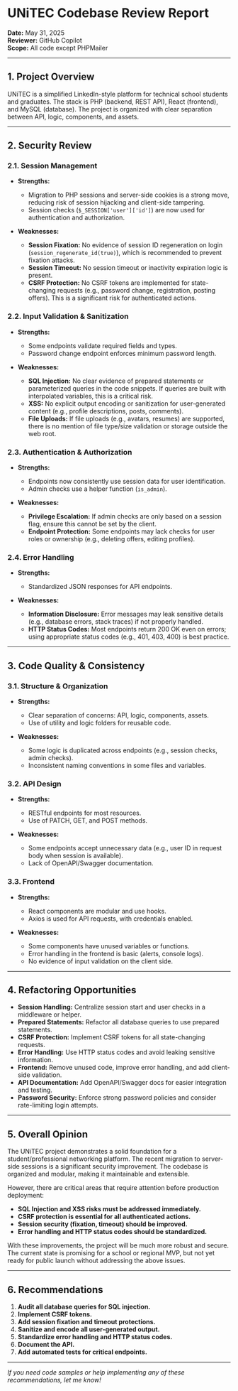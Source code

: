 # UNiTEC Codebase Review Report

**Date:** May 31, 2025  
**Reviewer:** GitHub Copilot  
**Scope:** All code except PHPMailer

---

## 1. Project Overview

UNiTEC is a simplified LinkedIn-style platform for technical school students and graduates. The stack is PHP (backend, REST API), React (frontend), and MySQL (database). The project is organized with clear separation between API, logic, components, and assets.

---

## 2. Security Review

### 2.1. Session Management

- **Strengths:**  
  - Migration to PHP sessions and server-side cookies is a strong move, reducing risk of session hijacking and client-side tampering.
  - Session checks (`$_SESSION['user']['id']`) are now used for authentication and authorization.

- **Weaknesses:**  
  - **Session Fixation:** No evidence of session ID regeneration on login (`session_regenerate_id(true)`), which is recommended to prevent fixation attacks.
  - **Session Timeout:** No session timeout or inactivity expiration logic is present.
  - **CSRF Protection:** No CSRF tokens are implemented for state-changing requests (e.g., password change, registration, posting offers). This is a significant risk for authenticated actions.

### 2.2. Input Validation & Sanitization

- **Strengths:**  
  - Some endpoints validate required fields and types.
  - Password change endpoint enforces minimum password length.

- **Weaknesses:**  
  - **SQL Injection:** No clear evidence of prepared statements or parameterized queries in the code snippets. If queries are built with interpolated variables, this is a critical risk.
  - **XSS:** No explicit output encoding or sanitization for user-generated content (e.g., profile descriptions, posts, comments).
  - **File Uploads:** If file uploads (e.g., avatars, resumes) are supported, there is no mention of file type/size validation or storage outside the web root.

### 2.3. Authentication & Authorization

- **Strengths:**  
  - Endpoints now consistently use session data for user identification.
  - Admin checks use a helper function (`is_admin`).

- **Weaknesses:**  
  - **Privilege Escalation:** If admin checks are only based on a session flag, ensure this cannot be set by the client.
  - **Endpoint Protection:** Some endpoints may lack checks for user roles or ownership (e.g., deleting offers, editing profiles).

### 2.4. Error Handling

- **Strengths:**  
  - Standardized JSON responses for API endpoints.

- **Weaknesses:**  
  - **Information Disclosure:** Error messages may leak sensitive details (e.g., database errors, stack traces) if not properly handled.
  - **HTTP Status Codes:** Most endpoints return 200 OK even on errors; using appropriate status codes (e.g., 401, 403, 400) is best practice.

---

## 3. Code Quality & Consistency

### 3.1. Structure & Organization

- **Strengths:**  
  - Clear separation of concerns: API, logic, components, assets.
  - Use of utility and logic folders for reusable code.

- **Weaknesses:**  
  - Some logic is duplicated across endpoints (e.g., session checks, admin checks).
  - Inconsistent naming conventions in some files and variables.

### 3.2. API Design

- **Strengths:**  
  - RESTful endpoints for most resources.
  - Use of PATCH, GET, and POST methods.

- **Weaknesses:**  
  - Some endpoints accept unnecessary data (e.g., user ID in request body when session is available).
  - Lack of OpenAPI/Swagger documentation.

### 3.3. Frontend

- **Strengths:**  
  - React components are modular and use hooks.
  - Axios is used for API requests, with credentials enabled.

- **Weaknesses:**  
  - Some components have unused variables or functions.
  - Error handling in the frontend is basic (alerts, console logs).
  - No evidence of input validation on the client side.

---

## 4. Refactoring Opportunities

- **Session Handling:** Centralize session start and user checks in a middleware or helper.
- **Prepared Statements:** Refactor all database queries to use prepared statements.
- **CSRF Protection:** Implement CSRF tokens for all state-changing requests.
- **Error Handling:** Use HTTP status codes and avoid leaking sensitive information.
- **Frontend:** Remove unused code, improve error handling, and add client-side validation.
- **API Documentation:** Add OpenAPI/Swagger docs for easier integration and testing.
- **Password Security:** Enforce strong password policies and consider rate-limiting login attempts.

---

## 5. Overall Opinion

The UNiTEC project demonstrates a solid foundation for a student/professional networking platform. The recent migration to server-side sessions is a significant security improvement. The codebase is organized and modular, making it maintainable and extensible.

However, there are critical areas that require attention before production deployment:

- **SQL Injection and XSS risks must be addressed immediately.**
- **CSRF protection is essential for all authenticated actions.**
- **Session security (fixation, timeout) should be improved.**
- **Error handling and HTTP status codes should be standardized.**

With these improvements, the project will be much more robust and secure. The current state is promising for a school or regional MVP, but not yet ready for public launch without addressing the above issues.

---

## 6. Recommendations

1. **Audit all database queries for SQL injection.**
2. **Implement CSRF tokens.**
3. **Add session fixation and timeout protections.**
4. **Sanitize and encode all user-generated output.**
5. **Standardize error handling and HTTP status codes.**
6. **Document the API.**
7. **Add automated tests for critical endpoints.**

---

*If you need code samples or help implementing any of these recommendations, let me know!*